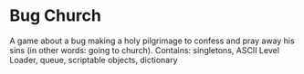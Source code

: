 # Bug Church

A game about a bug making a holy pilgrimage to confess and pray away his sins (in other words: going to church).
Contains: singletons, ASCII Level Loader, queue, scriptable objects, dictionary
